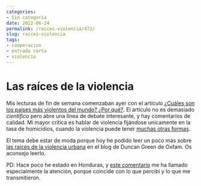 ```yaml
---
categories:
- Sin categoría
date: 2012-06-24
permalink: /raices-violencia/472/
slug: raices-violencia
tags:
- cooperacion
- entrada corta
- violencia
---
```


# Las raíces de la violencia

Mis lecturas de fin de semana comenzaban ayer con el artículo [¿Cuáles son los países más violentos del mundo? ¿Por qué?](http://principiamarsupia.wordpress.com/2012/06/19/cuales-son-los-paises-mas-violentos-del-mundo-por-que/). El artículo no es demasiado *científico* pero abre una línea de debate interesante, y hay comentarios de calidad. Mi mayor crítica es hablar de violencia fijándose unicamente en la tasa de homicidios, cuando la violencia puede tener [muchas otras formas](http://sociedad.elpais.com/sociedad/2012/06/22/actualidad/1340392754_868819.html).

El tema debe estar de moda porque hoy he podido leer un poco más sobre [las raices de la violencia urbana](http://www.oxfamblogs.org/fp2p/?p=10555) en el blog de Duncan Green de Oxfam. Os aconsejo leerlo.

PD: Hace poco he estado en Honduras, y [este comentario](http://principiamarsupia.wordpress.com/2012/06/19/cuales-son-los-paises-mas-violentos-del-mundo-por-que/#comment-3987) me ha llamado especialmente la atención, porque coincide con lo que percibí y lo que me transmitieron.